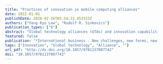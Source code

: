 ```yaml
---
title: "Practices of innovation in mobile computing alliances"
date: 2012-01-01
publishDate: 2020-02-26T05:54:22.453153Z
authors: ["Yong Kyu Lew", "Rudolf R. Sinkovics"]
publication_types: ["6"]
abstract: "Global technology alliances (GTAs) and innovation capabilities are the two main themes in this chapter. Drawing on innovation concepts and the resource-based view, this chapter explains how firms gain access to complementary resources, dispersed in the international realm, and incorporate these within their organizations through GTAs"
featured: false
publication: "*International business - New challenges, new forms, new perspectives*"
tags: ["Innovation", "Global technology", "Alliance", ""]
url_pdf: "http://dx.doi.org/10.1057/9781137007742"
doi: "10.1057/9781137007742"
---
```


